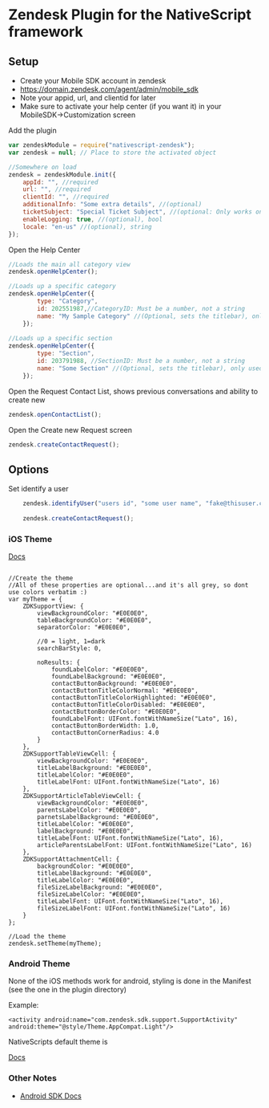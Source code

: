# Zendesk Plugin for the NativeScript framework

## Setup
- Create your Mobile SDK account in zendesk
- https://domain.zendesk.com/agent/admin/mobile_sdk
- Note your appid, url, and clientid for later
- Make sure to activate your help center (if you want it) in your MobileSDK->Customization screen

Add the plugin
```js
var zendeskModule = require("nativescript-zendesk");
var zendesk = null; // Place to store the activated object

//Somewhere on load
zendesk = zendeskModule.init({
    appId: "", //required
    url: "", //required
    clientId: "", //required
	additionalInfo: "Some extra details", //(optional)
	ticketSubject: "Special Ticket Subject", //(optional: Only works on android)
    enableLogging: true, //(optional), bool
    locale: "en-us" //(optional), string
});
```

Open the Help Center
```js
//Loads the main all category view
zendesk.openHelpCenter();

//Loads up a specific category
zendesk.openHelpCenter({
        type: "Category",
        id: 202551987,//CategoryID: Must be a number, not a string
        name: "My Sample Category" //(Optional, sets the titlebar), only used on iOS
    });
    
//Loads up a specific section
zendesk.openHelpCenter({
        type: "Section",
        id: 203791988, //SectionID: Must be a number, not a string
        name: "Some Section" //(Optional, sets the titlebar), only used on iOS
    });
```

Open the Request Contact List, shows previous conversations and ability to create new
```js
zendesk.openContactList();
```

Open the Create new Request screen
```js
zendesk.createContactRequest();
```

## Options
Set identify a user
```js
    zendesk.identifyUser("users id", "some user name", "fake@thisuser.com"); //Optional, defaults to anon if not set
        
    zendesk.createContactRequest();
```

### iOS Theme
[Docs](https://developer.zendesk.com/embeddables/docs/ios/customization)
```

//Create the theme
//All of these properties are optional...and it's all grey, so dont use colors verbatim :)
var myTheme = {
	ZDKSupportView: {
		viewBackgroundColor: "#E0E0E0",
		tableBackgroundColor: "#E0E0E0",
		separatorColor: "#E0E0E0",
	
		//0 = light, 1=dark
		searchBarStyle: 0,
		
		noResults: {
			foundLabelColor: "#E0E0E0",
			foundLabelBackground: "#E0E0E0",
			contactButtonBackground: "#E0E0E0",
			contactButtonTitleColorNormal: "#E0E0E0",
			contactButtonTitleColorHighlighted: "#E0E0E0",
			contactButtonTitleColorDisabled: "#E0E0E0",
			contactButtonBorderColor: "#E0E0E0",	
			foundLabelFont: UIFont.fontWithNameSize("Lato", 16),
			contactButtonBorderWidth: 1.0,
			contactButtonCornerRadius: 4.0
		} 
	},
	ZDKSupportTableViewCell: {
		viewBackgroundColor: "#E0E0E0",
		titleLabelBackground: "#E0E0E0",
		titleLabelColor: "#E0E0E0",
		titleLabelFont: UIFont.fontWithNameSize("Lato", 16)
	},
	ZDKSupportArticleTableViewCell: {
		viewBackgroundColor: "#E0E0E0",
		parentsLabelColor: "#E0E0E0",
		parnetsLabelBackground: "#E0E0E0",
		titleLabelColor: "#E0E0E0",
		labelBackground: "#E0E0E0",
		titleLabelFont: UIFont.fontWithNameSize("Lato", 16),
		articleParentsLabelFont: UIFont.fontWithNameSize("Lato", 16)
	},
	ZDKSupportAttachmentCell: {
		backgroundColor: "#E0E0E0",
		titleLabelBackground: "#E0E0E0",
		titleLabelColor: "#E0E0E0",
		fileSizeLabelBackground: "#E0E0E0",
		fileSizeLabelColor: "#E0E0E0",
		titleLabelFont: UIFont.fontWithNameSize("Lato", 16),
		fileSizeLabelFont: UIFont.fontWithNameSize("Lato", 16)
	}
};
	
//Load the theme
zendesk.setTheme(myTheme);

```

### Android Theme
None of the iOS methods work for android, styling is done in the Manifest (see the one in the plugin directory)

Example:
```
<activity android:name="com.zendesk.sdk.support.SupportActivity" android:theme="@style/Theme.AppCompat.Light"/>
```

NativeScripts default theme is 

[Docs](https://developer.zendesk.com/embeddables/docs/android/customization)


### Other Notes ###
* [Android SDK Docs](https://zdmobilesdkdocdev.herokuapp.com/android-sdk/)